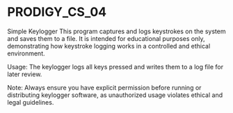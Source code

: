 # PRODIGY_CS_04
Simple Keylogger
This program captures and logs keystrokes on the system and saves them to a file. It is intended for educational purposes only, demonstrating how keystroke logging works in a controlled and ethical environment.

Usage: The keylogger logs all keys pressed and writes them to a log file for later review.

Note: Always ensure you have explicit permission before running or distributing keylogger software, as unauthorized usage violates ethical and legal guidelines.
